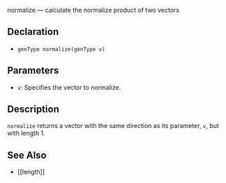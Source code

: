 normalize — calculate the normalize product of two vectors
## Declaration
- ``genType normalize(genType v)``
## Parameters
- ``v``:  Specifies the vector to normalize.
## Description
`normalize` returns a vector with the same direction as its parameter, _`v`_, but with length 1.
## See Also
- [[length]]